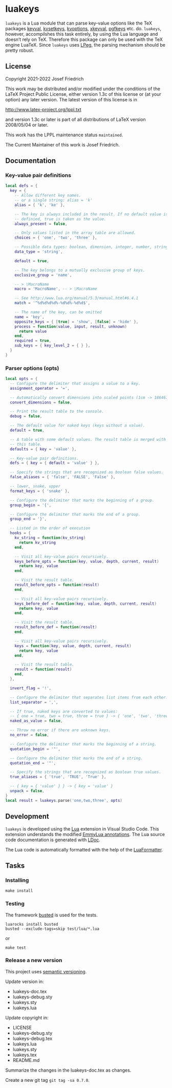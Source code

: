 # luakeys

`luakeys` is a Lua module that can parse key-value options like the
TeX packages [keyval](https://www.ctan.org/pkg/keyval),
[kvsetkeys](https://www.ctan.org/pkg/kvsetkeys),
[kvoptions](https://www.ctan.org/pkg/kvoptions),
[xkeyval](https://www.ctan.org/pkg/xkeyval),
[pgfkeys](https://www.ctan.org/pkg/pgfkeys) etc. do. `luakeys`,
however, accompilshes this task entirely, by using the Lua language and
doesn’t rely on TeX. Therefore this package can only be used with the
TeX engine LuaTeX. Since `luakeys` uses
[LPeg](http://www.inf.puc-rio.br/~roberto/lpeg/), the parsing
mechanism should be pretty robust.

## License

Copyright 2021-2022 Josef Friedrich

This work may be distributed and/or modified under the
conditions of the LaTeX Project Public License, either version 1.3c
of this license or (at your option) any later version.
The latest version of this license is in

http://www.latex-project.org/lppl.txt

and version 1.3c or later is part of all distributions of LaTeX
version 2008/05/04 or later.

This work has the LPPL maintenance status `maintained`.

The Current Maintainer of this work is Josef Friedrich.

## Documentation

### Key-value pair definitions

```lua
local defs = {
  key = {
    -- Allow different key names.
    -- or a single string: alias = 'k'
    alias = { 'k', 'ke' },

    -- The key is always included in the result. If no default value is
    -- definied, true is taken as the value.
    always_present = false,

    -- Only values listed in the array table are allowed.
    choices = { 'one', 'two', 'three' },

    -- Possible data types: boolean, dimension, integer, number, string
    data_type = 'string',

    default = true,

    -- The key belongs to a mutually exclusive group of keys.
    exclusive_group = 'name',

    -- > \MacroName
    macro = 'MacroName', -- > \MacroName

    -- See http://www.lua.org/manual/5.3/manual.html#6.4.1
    match = '^%d%d%d%d%-%d%d%-%d%d$',

    -- The name of the key, can be omitted
    name = 'key',
    opposite_keys = { [true] = 'show', [false] = 'hide' },
    process = function(value, input, result, unknown)
      return value
    end,
    required = true,
    sub_keys = { key_level_2 = { } },
  }
}
```

### Parser options (opts)

```lua
local opts = {
  -- Configure the delimiter that assigns a value to a key.
  assignment_operator = '=',

  -- Automatically convert dimensions into scaled points (1cm -> 1864679).
  convert_dimensions = false,

  -- Print the result table to the console.
  debug = false,

  -- The default value for naked keys (keys without a value).
  default = true,

  -- A table with some default values. The result table is merged with
  -- this table.
  defaults = { key = 'value' },

  -- Key-value pair definitions.
  defs = { key = { default = 'value' } },

  -- Specify the strings that are recognized as boolean false values.
  false_aliases = { 'false', 'FALSE', 'False' },

  -- lower, snake, upper
  format_keys = { 'snake' },

  -- Configure the delimiter that marks the beginning of a group.
  group_begin = '{',

  -- Configure the delimiter that marks the end of a group.
  group_end = '}',

  -- Listed in the order of execution
  hooks = {
    kv_string = function(kv_string)
      return kv_string
    end,

    -- Visit all key-value pairs recursively.
    keys_before_opts = function(key, value, depth, current, result)
      return key, value
    end,

    -- Visit the result table.
    result_before_opts = function(result)
    end,

    -- Visit all key-value pairs recursively.
    keys_before_def = function(key, value, depth, current, result)
      return key, value
    end,

    -- Visit the result table.
    result_before_def = function(result)
    end,

    -- Visit all key-value pairs recursively.
    keys = function(key, value, depth, current, result)
      return key, value
    end,

    -- Visit the result table.
    result = function(result)
    end,
  },

  invert_flag = '!',

  -- Configure the delimiter that separates list items from each other.
  list_separator = ',',

  -- If true, naked keys are converted to values:
  -- { one = true, two = true, three = true } -> { 'one', 'two', 'three' }
  naked_as_value = false,

  -- Throw no error if there are unknown keys.
  no_error = false,

  -- Configure the delimiter that marks the beginning of a string.
  quotation_begin = '"',

  -- Configure the delimiter that marks the end of a string.
  quotation_end = '"',

  -- Specify the strings that are recognized as boolean true values.
  true_aliases = { 'true', 'TRUE', 'True' },

  -- { key = { 'value' } } -> { key = 'value' }
  unpack = false,
}
local result = luakeys.parse('one,two,three', opts)
```

## Development

`luakeys` is developed using the
[Lua](https://marketplace.visualstudio.com/items?itemName=sumneko.lua)
extension in Visual Studio Code. This extension understands the modified
[EmmyLua annotations](https://github.com/sumneko/lua-language-server/wiki/Annotations).
The Lua source code documentation is generated with
[LDoc](https://stevedonovan.github.io/ldoc/manual/doc.md.html).

The Lua code is automatically formatted with the help of the
[LuaFormatter](https://github.com/Koihik/LuaFormatter).

## Tasks

### Installing

```
make install
```

### Testing

The framework [busted](https://github.com/Olivine-Labs/busted) is used
for the tests.

```
luarocks install busted
busted --exclude-tags=skip test/lua/*.lua
```

or

```
make test
```

### Release a new version

This project uses [semantic versioning](https://semver.org).

Update version in:

* luakeys-doc.tex
* luakeys-debug.sty
* luakeys.sty
* luakeys.lua

Update copyright in:

* LICENSE
* luakeys-debug.sty
* luakeys-debug.tex
* luakeys.lua
* luakeys.sty
* luakeys.tex
* README.md

Summarize the changes in the luakeys-doc.tex as changes.

Create a new git tag `git tag -sa 0.7.0`.
